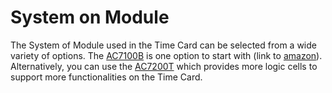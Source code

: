 # System on Module

The System of Module used in the Time Card can be selected from a wide variety of options. The [AC7100B](https://www.alinx.com/en/detail/498) is one option to start with (link to [amazon](https://www.amazon.com/dp/B091Z6HZ1B?ref=myi_title_dp)). Alternatively, you can use the [AC7200T](https://www.alinx.com/en/detail/499) which provides more logic cells to support more functionalities on the Time Card.
